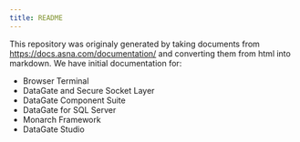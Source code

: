 ```yaml
---
title: README
---
```


This repository was originaly generated by taking documents from https://docs.asna.com/documentation/ and converting them from html into markdown.
We have initial documentation for:
- Browser Terminal
- DataGate and Secure Socket Layer
- DataGate Component Suite
- DataGate for SQL Server
- Monarch Framework
- DataGate Studio

